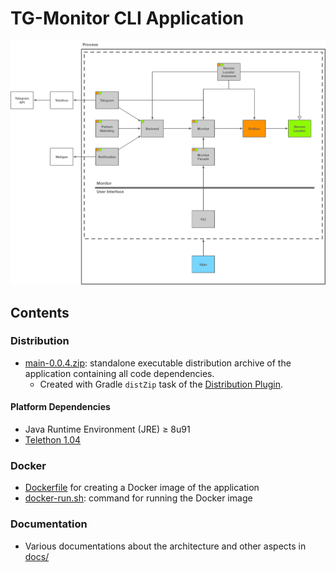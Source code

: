 # TG-Monitor CLI Application

![Component Architecture](doc/components.png)

## Contents

### Distribution

- [main-0.0.4.zip](main-0.0.4.zip): standalone executable distribution archive of the application containing all code dependencies.
    - Created with Gradle `distZip` task of the [Distribution Plugin](https://docs.gradle.org/current/userguide/distribution_plugin.html).

#### Platform Dependencies

- Java Runtime Environment (JRE) ≥ 8u91
- [Telethon 1.04](https://github.com/LonamiWebs/Telethon/releases/tag/v1.0.4)

### Docker

- [Dockerfile](Dockerfile) for creating a Docker image of the application
- [docker-run.sh](docker-run.sh): command for running the Docker image

### Documentation

- Various documentations about the architecture and other aspects in [docs/](docs)
